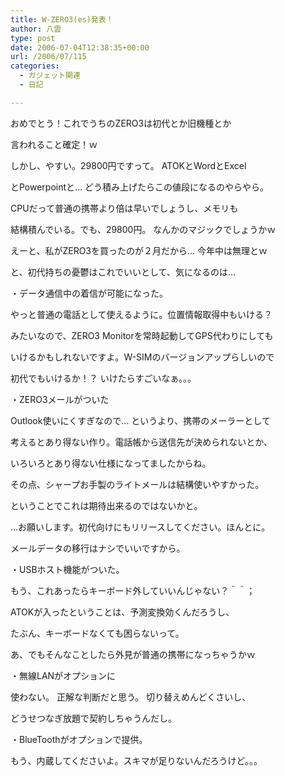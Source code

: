 ```yaml
---
title: W-ZERO3(es)発表！
author: 八雲
type: post
date: 2006-07-04T12:38:35+00:00
url: /2006/07/115
categories:
  - ガジェット関連
  - 日記

---
```

おめでとう！これでうちのZERO3は初代とか旧機種とか
  
言われること確定！ｗ

しかし、やすい。29800円ですって。 ATOKとWordとExcel
  
とPowerpointと… どう積み上げたらこの値段になるのやらやら。
  
CPUだって普通の携帯より倍は早いでしょうし、メモリも
  
結構積んでいる。でも、29800円。 なんかのマジックでしょうかｗ
  
えーと、私がZERO3を買ったのが２月だから… 今年中は無理とｗ

と、初代持ちの憂鬱はこれでいいとして、気になるのは…

・データ通信中の着信が可能になった。
  
やっと普通の電話として使えるように。位置情報取得中もいける？
  
みたいなので、ZERO3 Monitorを常時起動してGPS代わりにしても
  
いけるかもしれないですよ。W-SIMのバージョンアップらしいので
  
初代でもいけるか！？ いけたらすごいなぁ。。。

・ZERO3メールがついた
  
Outlook使いにくすぎなので… というより、携帯のメーラーとして
  
考えるとあり得ない作り。電話帳から送信先が決められないとか、
  
いろいろとあり得ない仕様になってましたからね。
  
その点、シャープお手製のライトメールは結構使いやすかった。
  
ということでこれは期待出来るのではないかと。
  
…お願いします。初代向けにもリリースしてください。ほんとに。
  
メールデータの移行はナシでいいですから。

・USBホスト機能がついた。
  
もう、これあったらキーボード外していいんじゃない？＾＾；
  
ATOKが入ったということは、予測変換効くんだろうし、
  
たぶん、キーボードなくても困らないって。
  
あ、でもそんなことしたら外見が普通の携帯になっちゃうかｗ

・無線LANがオプションに
  
使わない。 正解な判断だと思う。 切り替えめんどくさいし、
  
どうせつなぎ放題で契約しちゃうんだし。

・BlueToothがオプションで提供。
  
もう、内蔵してくださいよ。スキマが足りないんだろうけど。。。